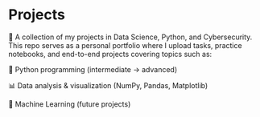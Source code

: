 # Projects
 🚀 A collection of my projects in Data Science, Python, and Cybersecurity.
This repo serves as a personal portfolio where I upload tasks, practice notebooks, and end-to-end projects covering topics such as:

🐍 Python programming (intermediate → advanced)

📊 Data analysis & visualization (NumPy, Pandas, Matplotlib)

🤖 Machine Learning (future projects) 
